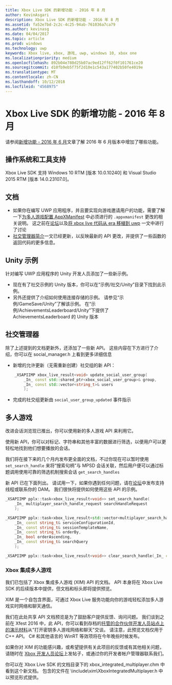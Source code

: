 ```yaml
---
title: Xbox Live SDK 的新增功能 - 2016 年 8 月
author: KevinAsgari
description: Xbox Live SDK 的新增功能 - 2016 年 8 月
ms.assetid: fa52e7bd-2c2c-4c25-94ab-761036a7ca79
ms.author: kevinasg
ms.date: 04/04/2017
ms.topic: article
ms.prod: windows
ms.technology: uwp
keywords: Xbox live, xbox, 游戏, uwp, windows 10, xbox one
ms.localizationpriority: medium
ms.openlocfilehash: 892b04e780d25b07ac9ed12ff62f0f101761ce20
ms.sourcegitcommit: d10fb9eb5f75f2d10e1c543a177402b50fe4019e
ms.translationtype: MT
ms.contentlocale: zh-CN
ms.lasthandoff: 10/12/2018
ms.locfileid: "4568975"
---
```

# <a name="whats-new-for-the-xbox-live-sdk---august-2016"></a>Xbox Live SDK 的新增功能 - 2016 年 8 月

请参阅[新增功能 - 2016 年 6 月](1606-whats-new.md)文章了解 2016 年 6 月版本中增加了哪些功能。

## <a name="os-and-tool-support"></a>操作系统和工具支持
Xbox Live SDK 支持 Windows 10 RTM [版本 10.0.10240] 和 Visual Studio 2015 RTM [版本 14.0.23107.0]。

## <a name="documentation"></a>文档
- 如果你在编写 UWP 应用程序，并且要实现向游戏邀请用户的功能，需要了解一下[为多人游戏配置 AppXManifest](../multiplayer/service-configuration/configure-your-appxmanifest-for-multiplayer.md) 中必须进行的 ```.appxmanifest``` 更改的相关说明。  这之前在[论坛](https://forums.xboxlive.com)以及[将 xbox live 代码从 era 移植到 uwp](../using-xbox-live/porting-xbox-live-code-from-xdk-to-uwp.md) 一文中进行了讨论
- [社交管理器简介](../social-platform/intro-to-social-manager.md)一文已经更新，以反映最新的 API 更改，并提供了一些函数的返回代码的更多信息。

## <a name="unity-samples"></a>Unity 示例
针对编写 UWP 应用程序的 Unity 开发人员添加了一些新示例。
- 现在有了社交示例的 Unity 版本，你可以在“示例/社交/Unity”目录下找到此示例。
- 另外还提供了介绍如何使用连接存储的示例。  请参见“示例/GameSave/Unity”了解该示例。
在“示例/AchievementsLeaderboard/Unity”下提供了 AchievementsLeaderboard 的 Unity 版本

## <a name="social-manager"></a>社交管理器
除了上述提到的文档更新外，还添加了一些新 API。  这些内容在下方进行了介绍，你可以在 social_manager.h 上看到更多详细信息

- 新增的允许更新（无需重新创建）社交组的新 API：

```cpp
    _XSAPIIMP xbox_live_result<void> update_social_user_group(
        _In_ const std::shared_ptr<xbox_social_user_group>& group,
        _In_ const std::vector<string_t>& users
        );
```
- 完成的社交组更新由 ```social_user_group_updated``` 事件指示


## <a name="multiplayer"></a>多人游戏
改进会话浏览现已推出，你可以使用新的多人游戏 API 来利用它。

使用新 API，你可以对标记、字符串和其他丰富的数据进行筛选，以便用户可以更轻松地找到他们想要播放的会话。

我们将在接下来的几个月内发布更全面的文档，不过你现在可以暂时使用 ```set_search_handle``` 来将“搜索句柄”与 MPSD 会话关联，然后用户便可以通过标题调用使用可靠的筛选机制搜索会话 ```get_search_handles```

新 API 已在下面列出。  请试用一下，如果你遇到任何问题，请在[论坛](https://forums.xboxlive.com)中发布支持线程或联系你的 DAM。  我们很快将提供如何使用这些 API 的示例。

```cpp
_XSAPIIMP pplx::task<xbox_live_result<void>> set_search_handle(
    _In_ multiplayer_search_handle_request searchHandleRequest
    );
```

```cpp
_XSAPIIMP pplx::task<xbox_live_result<std::vector<multiplayer_search_handle_details>>> get_search_handles(
    _In_ const string_t& serviceConfigurationId,
    _In_ const string_t& sessionTemplateName,
    _In_ const string_t& orderBy,
    _In_ bool orderAscending,
    _In_ const string_t& searchQuery
    );
```

```cpp
_XSAPIIMP pplx::task<xbox_live_result<void>> clear_search_handle(_In_ const string_t& handleId);
```

### <a name="xbox-integrated-multiplayer"></a>Xbox 集成多人游戏

我们已包括了 Xbox 集成多人游戏 (XIM) API 的文档。  API 本身将在 Xbox Live SDK 的后续版本中提供，但文档和标头即将提供预览。

XIM 是一个自包含界面，可通过 Xbox Live 服务功能向你的游戏轻松添加多人游戏实时网络和聊天通信。

我们在此处共享 API 文档预览是为了鼓励客户提供反馈、询问问题。 我们谈到之前在 Xfest 2016 中，此 API，你可以看到存档的[托管的合作伙伴开发人员站点上的演示材料](https://developer.xboxlive.com/en-us/platform/documentlibrary/events/Pages/Xfest2016.aspx)从"打开密钥多人游戏网络和聊天"交谈。 请注意，此预览文档仅用于 C++ API。 C# 和其他语言的 WinRT 等效项将在今年晚些时候发布。

如果你对 XIM 的功能感兴趣，或希望提供有关此项目的反馈或有其他相关问题，请随时在 [Xbox 开发人员论坛](https://forums.xboxlive.com/)上发帖子，或通过你的开发者帐户管理器联系我们。

你可以在 Xbox Live SDK 的文档目录下的 xbox_integrated_multiplayer.chm 中看到这个新文档。  包含的文件在 \include\xim\XboxIntegratedMultiplayer.h 中以预览形式提供。  
